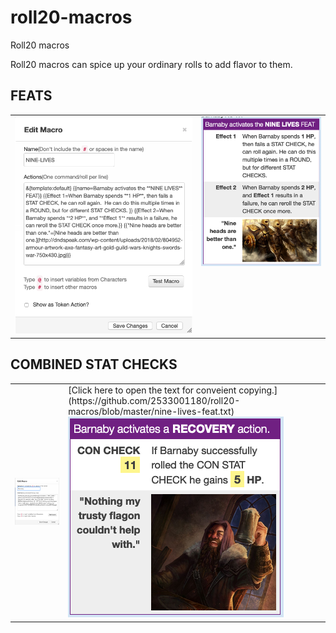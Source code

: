 # roll20-macros
Roll20 macros

Roll20 macros can spice up your ordinary rolls to add flavor to them.

## FEATS

<table><tr><td vlign="top"><img src="https://github.com/2533001180/roll20-macros/blob/master/nine-lives-macro.png"></td><td valign="top"><img src="https://github.com/2533001180/roll20-macros/blob/master/nine-lives-feat.png"></td></tr></table>

## COMBINED STAT CHECKS

<table>
  <tr>
    <td vlign="top">
      <img src="https://github.com/2533001180/roll20-macros/blob/master/recovery-macro.png">
    </td>
    <td valign="top">[Click here to open the text for conveient copying.](https://github.com/2533001180/roll20-macros/blob/master/nine-lives-feat.txt)<img src="https://github.com/2533001180/roll20-macros/blob/master/recovery-rolls.png">
    </td>
  </tr>
</table>
